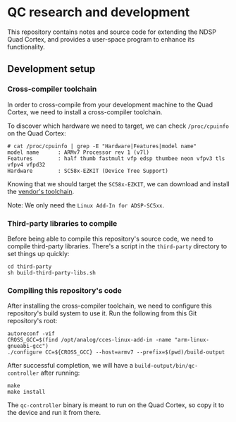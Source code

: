 # QC research and development

This repository contains notes and source code for extending the NDSP Quad
Cortex, and provides a user-space program to enhance its functionality.

## Development setup

### Cross-compiler toolchain

In order to cross-compile from your development machine to the Quad Cortex,
we need to install a cross-compiler toolchain.

To discover which hardware we need to target, we can check `/proc/cpuinfo` on
the Quad Cortex:
```
# cat /proc/cpuinfo | grep -E "Hardware|Features|model name"
model name      : ARMv7 Processor rev 1 (v7l)
Features        : half thumb fastmult vfp edsp thumbee neon vfpv3 tls vfpv4 vfpd32
Hardware        : SC58x-EZKIT (Device Tree Support)
```

Knowing that we should target the `SC58x-EZKIT`, we can download and install the
[vendor's toolchain](https://www.analog.com/en/design-center/evaluation-hardware-and-software/software/linuxaddin.html#software-overview).

Note: We only need the `Linux Add-In for ADSP-SC5xx`.

### Third-party libraries to compile

Before being able to compile this repository's source code, we need to compile
third-party libraries.  There's a script in the `third-party` directory to set
things up quickly:
```
cd third-party
sh build-third-party-libs.sh
```

### Compiling this repository's code

After installing the cross-compiler toolchain, we need to configure this
repository's build system to use it.  Run the following from this Git
repository's root:

```
autoreconf -vif
CROSS_GCC=$(find /opt/analog/cces-linux-add-in -name "arm-linux-gnueabi-gcc")
./configure CC=${CROSS_GCC} --host=armv7 --prefix=$(pwd)/build-output
```

After successful completion, we will have a `build-output/bin/qc-controller`
after running:
```
make
make install
```

The `qc-controller` binary is meant to run on the Quad Cortex, so copy it to
the device and run it from there.
